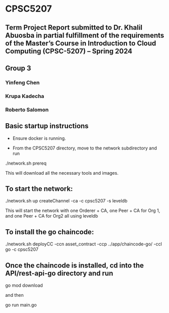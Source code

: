 # CPSC5207

## Term Project Report submitted to Dr. Khalil Abuosba in partial fulfillment of the requirements of the Master’s Course in Introduction to Cloud Computing (CPSC-5207) – Spring 2024

## Group 3
### Yinfeng Chen
### Krupa Kadecha
### Roberto Salomon

## Basic startup instructions

- Ensure docker is running.

- From the CPSC5207 directory, move to the network subdirectory and run

./network.sh prereq

This will download all the necessary tools and images.

## To start the network:

./network.sh up createChannel -ca -c cpsc5207 -s leveldb

This will start the network with one Orderer + CA, one Peer + CA for Org 1, and one Peer + CA for Org2 all using leveldb

## To install the go chaincode:

./network.sh deployCC -ccn asset_contract -ccp ../app/chaincode-go/ -ccl go -c cpsc5207

## Once the chaincode is installed, cd into the API/rest-api-go directory and run

go mod download

and then

go run main.go
